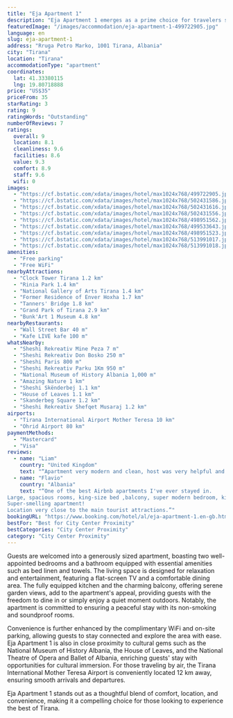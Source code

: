 ```yaml
---
title: "Eja Apartment 1"
description: "Eja Apartment 1 emerges as a prime choice for travelers seeking comfort and convenience in the heart of Tirana."
featuredImage: "/images/accommodation/eja-apartment-1-499722905.jpg"
language: en
slug: eja-apartment-1
address: "Rruga Petro Marko, 1001 Tirana, Albania"
city: "Tirana"
location: "Tirana"
accommodationType: "apartment"
coordinates:
  lat: 41.33380115
  lng: 19.80718888
price: "US$35"
priceFrom: 35
starRating: 3
rating: 9
ratingWords: "Outstanding"
numberOfReviews: 7
ratings:
  overall: 9
  location: 8.1
  cleanliness: 9.6
  facilities: 8.6
  value: 9.3
  comfort: 8.9
  staff: 9.6
  wifi: 0
images:
  - "https://cf.bstatic.com/xdata/images/hotel/max1024x768/499722905.jpg?k=7d0e40a2bd7d62c5db0a14cd577b357e66e63cc0dd4b0c78d30645e942dbd69c&o=&hp=1"
  - "https://cf.bstatic.com/xdata/images/hotel/max1024x768/502431586.jpg?k=b4278f50e5a97736c05dd5b48c3c56dd4dc76faadd044ca713bb3508de80256d&o=&hp=1"
  - "https://cf.bstatic.com/xdata/images/hotel/max1024x768/502431616.jpg?k=5f6c64f62a1b2343151effaeb414b733e57cb02c03601f6275f209712b652f0b&o=&hp=1"
  - "https://cf.bstatic.com/xdata/images/hotel/max1024x768/502431556.jpg?k=fefa23ccadcf88be6db21d2f7e784fb19cc7e0f84a427d90872a626e106c3eb7&o=&hp=1"
  - "https://cf.bstatic.com/xdata/images/hotel/max1024x768/498951562.jpg?k=81983d4abdfe8234d406c4c06483b93fa7d4cd17d7e8ce4fd794ffd193e8b126&o=&hp=1"
  - "https://cf.bstatic.com/xdata/images/hotel/max1024x768/499533643.jpg?k=693ba046c0e0e504533c27f558aa07bd025c5cc20e4dac2bbd51374691ac7e0e&o=&hp=1"
  - "https://cf.bstatic.com/xdata/images/hotel/max1024x768/498951523.jpg?k=2dc86c9e981fb6d7b1c904cd1b4b6ed7c06a223ec1b7ad1645b325b07e08d985&o=&hp=1"
  - "https://cf.bstatic.com/xdata/images/hotel/max1024x768/513991017.jpg?k=bbc34762be237885c021fd0c3958244b53a8a8f5199ef5e6ca679ad7b3b858b2&o=&hp=1"
  - "https://cf.bstatic.com/xdata/images/hotel/max1024x768/513991018.jpg?k=af191b6a2a18f20169c8a69e427f30e4d6b9f8253776416aedde3ec828e21897&o=&hp=1"
amenities:
  - "Free parking"
  - "Free WiFi"
nearbyAttractions:
  - "Clock Tower Tirana 1.2 km"
  - "Rinia Park 1.4 km"
  - "National Gallery of Arts Tirana 1.4 km"
  - "Former Residence of Enver Hoxha 1.7 km"
  - "Tanners' Bridge 1.8 km"
  - "Grand Park of Tirana 2.9 km"
  - "Bunk'Art 1 Museum 4.8 km"
nearbyRestaurants:
  - "Wall Street Bar 40 m"
  - "Kafe LIVE kafe 100 m"
whatsNearby:
  - "Sheshi Rekreativ Mine Peza 7 m"
  - "Sheshi Rekreativ Don Bosko 250 m"
  - "Sheshi Paris 800 m"
  - "Sheshi Rekreativ Parku 1Km 950 m"
  - "National Museum of History Albania 1,000 m"
  - "Amazing Nature 1 km"
  - "Sheshi Skënderbej 1.1 km"
  - "House of Leaves 1.1 km"
  - "Skanderbeg Square 1.2 km"
  - "Sheshi Rekreativ Shefqet Musaraj 1.2 km"
airports:
  - "Tirana International Airport Mother Teresa 10 km"
  - "Ohrid Airport 80 km"
paymentMethods:
  - "Mastercard"
  - "Visa"
reviews:
  - name: "Liam"
    country: "United Kingdom"
    text: "“Apartment very modern and clean, host was very helpful and communicative. Located close to city centre, within 20 minutes walk to the main areas.”"
  - name: "Flavio"
    country: "Albania"
    text: "“One of the best Airbnb apartments I've ever stayed in.
Large, spacious rooms, king-size bed ,balcony, super modern bedroom, kitchen and bathroom.
Super-smelling apartment!
Location very close to the main tourist attractions.”"
bookingURL: "https://www.booking.com/hotel/al/eja-apartment-1.en-gb.html?aid=8035640"
bestFor: "Best for City Center Proximity"
bestCategories: "City Center Proximity"
category: "City Center Proximity"
---
```


Guests are welcomed into a generously sized apartment, boasting two well-appointed bedrooms and a bathroom equipped with essential amenities such as bed linen and towels. The living space is designed for relaxation and entertainment, featuring a flat-screen TV and a comfortable dining area. The fully equipped kitchen and the charming balcony, offering serene garden views, add to the apartment's appeal, providing guests with the freedom to dine in or simply enjoy a quiet moment outdoors. Notably, the apartment is committed to ensuring a peaceful stay with its non-smoking and soundproof rooms.

Convenience is further enhanced by the complimentary WiFi and on-site parking, allowing guests to stay connected and explore the area with ease. Eja Apartment 1 is also in close proximity to cultural gems such as the National Museum of History Albania, the House of Leaves, and the National Theatre of Opera and Ballet of Albania, enriching guests' stay with opportunities for cultural immersion. For those traveling by air, the Tirana International Mother Teresa Airport is conveniently located 12 km away, ensuring smooth arrivals and departures.

Eja Apartment 1 stands out as a thoughtful blend of comfort, location, and convenience, making it a compelling choice for those looking to experience the best of Tirana.